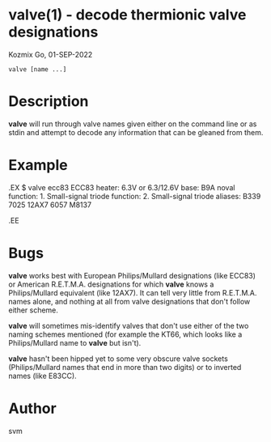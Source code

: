 # valve(1) - decode thermionic valve designations

Kozmix Go, 01-SEP-2022

```
valve [name ...]
```


<a name="description"></a>

# Description

**valve**
will run through valve names given either on the command line or as
stdin and attempt to decode any information that can be gleaned from
them.


<a name="example"></a>

# Example

.EX
$ valve ecc83
ECC83
heater:         6.3V or 6.3/12.6V
base:           B9A noval
function:       1. Small-signal triode
function:       2. Small-signal triode
aliases:        B339 7025 12AX7 6057 M8137

.EE


<a name="bugs"></a>

# Bugs

**valve**
works best with European Philips/Mullard designations (like ECC83) or
American R.E.T.M.A. designations for which
**valve**
knows a Philips/Mullard equivalent (like 12AX7). It can tell very
little from R.E.T.M.A. names alone, and nothing at all from valve
designations that don't follow either scheme.

**valve**
will sometimes mis-identify valves that don't use either of the two
naming schemes mentioned (for example the KT66, which looks like a
Philips/Mullard name to
**valve**
but isn't).

**valve**
hasn't been hipped yet to some very obscure valve sockets
(Philips/Mullard names that end in more than two digits) or to
inverted names (like E83CC).


<a name="author"></a>

# Author

svm
